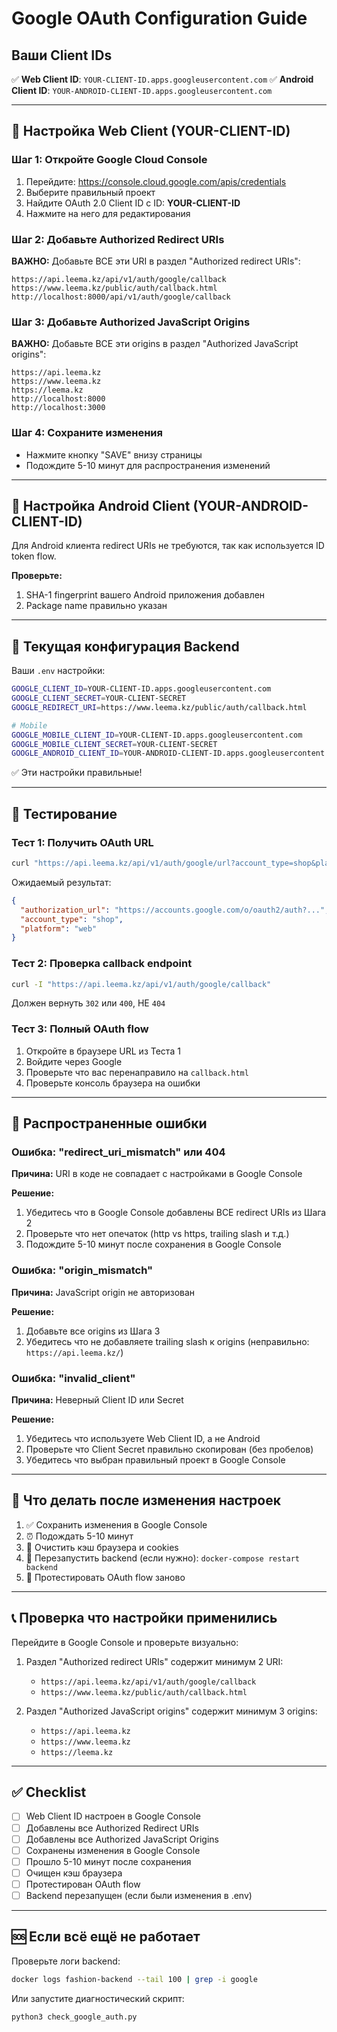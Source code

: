 # Google OAuth Configuration Guide

## Ваши Client IDs

✅ **Web Client ID**: `YOUR-CLIENT-ID.apps.googleusercontent.com`
✅ **Android Client ID**: `YOUR-ANDROID-CLIENT-ID.apps.googleusercontent.com`

---

## 🔧 Настройка Web Client (YOUR-CLIENT-ID)

### Шаг 1: Откройте Google Cloud Console
1. Перейдите: https://console.cloud.google.com/apis/credentials
2. Выберите правильный проект
3. Найдите OAuth 2.0 Client ID с ID: **YOUR-CLIENT-ID**
4. Нажмите на него для редактирования

### Шаг 2: Добавьте Authorized Redirect URIs

**ВАЖНО:** Добавьте ВСЕ эти URI в раздел "Authorized redirect URIs":

```
https://api.leema.kz/api/v1/auth/google/callback
https://www.leema.kz/public/auth/callback.html
http://localhost:8000/api/v1/auth/google/callback
```

### Шаг 3: Добавьте Authorized JavaScript Origins

**ВАЖНО:** Добавьте ВСЕ эти origins в раздел "Authorized JavaScript origins":

```
https://api.leema.kz
https://www.leema.kz
https://leema.kz
http://localhost:8000
http://localhost:3000
```

### Шаг 4: Сохраните изменения
- Нажмите кнопку "SAVE" внизу страницы
- Подождите 5-10 минут для распространения изменений

---

## 🔧 Настройка Android Client (YOUR-ANDROID-CLIENT-ID)

Для Android клиента redirect URIs не требуются, так как используется ID token flow.

**Проверьте:**
1. SHA-1 fingerprint вашего Android приложения добавлен
2. Package name правильно указан

---

## 📝 Текущая конфигурация Backend

Ваши `.env` настройки:
```bash
GOOGLE_CLIENT_ID=YOUR-CLIENT-ID.apps.googleusercontent.com
GOOGLE_CLIENT_SECRET=YOUR-CLIENT-SECRET
GOOGLE_REDIRECT_URI=https://www.leema.kz/public/auth/callback.html

# Mobile
GOOGLE_MOBILE_CLIENT_ID=YOUR-CLIENT-ID.apps.googleusercontent.com
GOOGLE_MOBILE_CLIENT_SECRET=YOUR-CLIENT-SECRET
GOOGLE_ANDROID_CLIENT_ID=YOUR-ANDROID-CLIENT-ID.apps.googleusercontent.com
```

✅ Эти настройки правильные!

---

## 🧪 Тестирование

### Тест 1: Получить OAuth URL
```bash
curl "https://api.leema.kz/api/v1/auth/google/url?account_type=shop&platform=web"
```

Ожидаемый результат:
```json
{
  "authorization_url": "https://accounts.google.com/o/oauth2/auth?...",
  "account_type": "shop",
  "platform": "web"
}
```

### Тест 2: Проверка callback endpoint
```bash
curl -I "https://api.leema.kz/api/v1/auth/google/callback"
```

Должен вернуть `302` или `400`, НЕ `404`

### Тест 3: Полный OAuth flow
1. Откройте в браузере URL из Теста 1
2. Войдите через Google
3. Проверьте что вас перенаправило на `callback.html`
4. Проверьте консоль браузера на ошибки

---

## 🚨 Распространенные ошибки

### Ошибка: "redirect_uri_mismatch" или 404
**Причина:** URI в коде не совпадает с настройками в Google Console

**Решение:**
1. Убедитесь что в Google Console добавлены ВСЕ redirect URIs из Шага 2
2. Проверьте что нет опечаток (http vs https, trailing slash и т.д.)
3. Подождите 5-10 минут после сохранения в Google Console

### Ошибка: "origin_mismatch"
**Причина:** JavaScript origin не авторизован

**Решение:**
1. Добавьте все origins из Шага 3
2. Убедитесь что не добавляете trailing slash к origins (неправильно: `https://api.leema.kz/`)

### Ошибка: "invalid_client"
**Причина:** Неверный Client ID или Secret

**Решение:**
1. Убедитесь что используете Web Client ID, а не Android
2. Проверьте что Client Secret правильно скопирован (без пробелов)
3. Убедитесь что выбран правильный проект в Google Console

---

## 🔄 Что делать после изменения настроек

1. ✅ Сохранить изменения в Google Console
2. ⏰ Подождать 5-10 минут
3. 🧹 Очистить кэш браузера и cookies
4. 🔄 Перезапустить backend (если нужно): `docker-compose restart backend`
5. 🧪 Протестировать OAuth flow заново

---

## 📞 Проверка что настройки применились

Перейдите в Google Console и проверьте визуально:
1. Раздел "Authorized redirect URIs" содержит минимум 2 URI:
   - `https://api.leema.kz/api/v1/auth/google/callback`
   - `https://www.leema.kz/public/auth/callback.html`

2. Раздел "Authorized JavaScript origins" содержит минимум 3 origins:
   - `https://api.leema.kz`
   - `https://www.leema.kz`
   - `https://leema.kz`

---

## ✅ Checklist

- [ ] Web Client ID настроен в Google Console
- [ ] Добавлены все Authorized Redirect URIs
- [ ] Добавлены все Authorized JavaScript Origins
- [ ] Сохранены изменения в Google Console
- [ ] Прошло 5-10 минут после сохранения
- [ ] Очищен кэш браузера
- [ ] Протестирован OAuth flow
- [ ] Backend перезапущен (если были изменения в .env)

---

## 🆘 Если всё ещё не работает

Проверьте логи backend:
```bash
docker logs fashion-backend --tail 100 | grep -i google
```

Или запустите диагностический скрипт:
```bash
python3 check_google_auth.py
```

